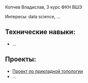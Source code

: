 Копчев Владислав, 3 курс ФКН ВШЭ

Интересы: data science, ...

## Технические навыки:

- ...

## Проекты:

- [Проект по прикладной топологии](https://github.com/aefrt/project-topology)
- ...
